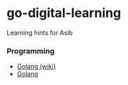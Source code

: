 # go-digital-learning
Learning hints for Asib

### Programming 

- [Golang (wiki)](https://en.wikipedia.org/wiki/Go_(programming_language))
- [Golang](https://golang.org/)